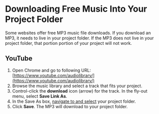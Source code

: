 # Downloading Free Music Into Your Project Folder

Some websites offer free MP3 music file downloads. If you download an MP3, it needs to live in your project folder. If the MP3 does not live in your project folder, that portion portion of your project will not work.

## YouTube

1. Open Chrome and go to following URL: [https://www.youtube.com/audiolibrary/](https://www.youtube.com/audiolibrary/)
2. Browse the music library and select a track that fits your project.
3. Control-click the **download** icon (arrow) for the track. In the fly-out menu, select **Save Link As**.
4. In the Save As box, [navigate to and select](https://jjloomis.gitbooks.io/file-and-folder-management/content/navigating-folder-tree.html) your project folder. &#x20;
5. Click **Save**. The MP3 will download to your project folder.&#x20;
